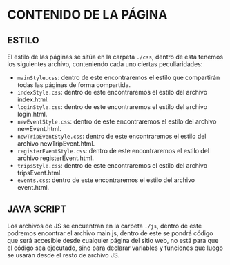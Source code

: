 # CONTENIDO DE LA PÁGINA

## ESTILO

El estilo de las páginas se sitúa en la carpeta `./css`, dentro de esta
tenemos los siguientes archivo, conteniendo cada uno ciertas
peculiaridades:

- `mainStyle.css`: dentro de este encontraremos el estilo que compartirán
  todas las páginas de forma compartida.
- `indexStyle.css`: dentro de este encontraremos el estilo del archivo
  index.html.
- `loginStyle.css`: dentro de este encontraremos el estilo del archivo
  login.html.
- `newEventStyle.css`: dentro de este encontraremos el estilo del archivo
  newEvent.html.
- `newTripEventStyle.css`: dentro de este encontraremos el estilo del
  archivo newTripEvent.html.
- `registerEventStyle.css`: dentro de este encontraremos el estilo del
  archivo registerEvent.html.
- `tripsStyle.css`: dentro de este encontraremos el estilo del archivo
  tripsEvent.html.
- `events.css`: dentro de este encontraremos el estilo del archivo
  event.html.


## JAVA SCRIPT

Los archivos de JS se encuentran en la carpeta `./js`, dentro de este
podremos encontrar el archivo main.js, dentro de este se pondrá código
que será accesible desde cualquier página del sitio web, no está para
que el código sea ejecutado, sino para declarar variables y funciones
que luego se usarán desde el resto de archivo JS.
